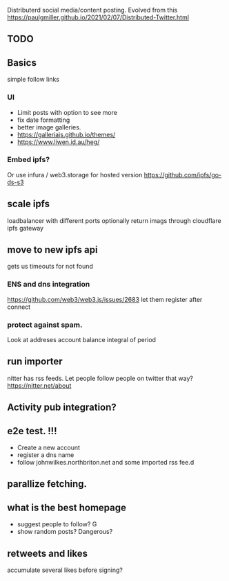 Distributerd social media/content posting.
Evolved from this
https://paulgmiller.github.io/2021/02/07/Distributed-Twitter.html


## TODO 

## Basics
simple follow links

### UI 
* Limit posts with option to see more
* fix date formatting
* better image galleries.
* https://galleriajs.github.io/themes/
* https://www.liwen.id.au/heg/

### Embed ipfs?
Or use infura / web3.storage for hosted version
https://github.com/ipfs/go-ds-s3


## scale ipfs
loadbalancer with different ports
optionally return imags through cloudflare ipfs gateway 


## move to new ipfs api
gets us timeouts for not found

### ENS  and dns integration
https://github.com/web3/web3.js/issues/2683
let them register after connect


### protect against spam. 
Look at addreses account balance integral  of period 


## run importer
nitter has rss feeds. Let people follow people on twitter that way? 
https://nitter.net/about

## Activity pub integration?

## e2e test. !!!
* Create a new account
* register a dns name
* follow johnwilkes.northbriton.net and some imported rss fee.d
 

## parallize fetching.

## what is the best homepage
* suggest people to follow? G
* show random posts? Dangerous?


## retweets and likes
accumulate several likes before signing?